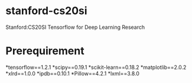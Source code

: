 # stanford-cs20si
Stanford:CS20SI Tensorflow for Deep Learning Research

# Prerequirement
*tensorflow==1.2.1
*scipy==0.19.1
*scikit-learn==0.18.2
*matplotlib==2.0.2
*xlrd==1.0.0
*ipdb==0.10.1
*Pillow==4.2.1
*lxml==3.8.0
